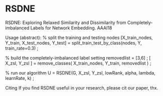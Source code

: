 # RSDNE
RSDNE: Exploring Relaxed Similarity and Dissimilarity from Completely-imbalanced Labels for Network Embedding. AAAI18

Usage (abstract):
% split the training and testing nodes
[X_train_nodes, Y_train, X_test_nodes, Y_test] = split_train_test_by_class(nodes, Y, train_rate=0.3) ;

% build the completely-imbalanced label setting
removedlist = [3,6] ;
[ X_zsl, Y_zsl ] = remove_classes( X_train_nodes, Y_train, removedlist ) ;

% run our algorithm
U = RSDNE(G, X_zsl, Y_zsl, lowRank, alpha, lambda, learnRate, k) ;


Citing
If you find RSDNE useful in your research, please cit our paper, thx.
